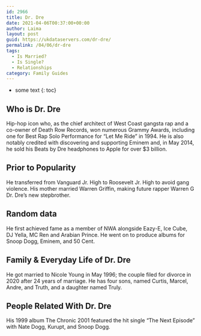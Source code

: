 ```yaml
---
id: 2966
title: Dr. Dre
date: 2021-04-06T00:37:00+00:00
author: Laima
layout: post
guid: https://ukdataservers.com/dr-dre/
permalink: /04/06/dr-dre
tags:
  - Is Married?
  - Is Single?
  - Relationships
category: Family Guides
---
```


* some text
{: toc}


## Who is Dr. Dre
                  
                  
                  
Hip-hop icon who, as the chief architect of West Coast gangsta rap and a co-owner of Death Row Records, won numerous Grammy Awards, including one for Best Rap Solo Performance for &#8220;Let Me Ride&#8221; in 1994. He is also notably credited with discovering and supporting Eminem and, in May 2014, he sold his Beats by Dre headphones to Apple for over $3 billion.
                  
              
            
              
            
                
                
                
## Prior to Popularity
                  
                  
                  
He transferred from Vanguard Jr. High to Roosevelt Jr. High to avoid gang violence. His mother married Warren Griffin, making future rapper Warren G Dr. Dre&#8217;s new stepbrother.
                  
              
            
              
            
                
                
                
## Random data
                  
                  
                  
He first achieved fame as a member of NWA alongside Eazy-E, Ice Cube, DJ Yella, MC Ren and Arabian Prince. He went on to produce albums for Snoop Dogg, Eminem, and 50 Cent. 
                  
              
            
              
            
                
                
                
## Family & Everyday Life of Dr. Dre
                  
                  
                  
He got married to Nicole Young in May 1996; the couple filed for divorce in 2020 after 24 years of marriage. He has four sons, named Curtis, Marcel, Andre, and Truth, and a daughter named Truly. 
                  
              
            
              
            
                
                
                
## People Related With Dr. Dre
                  
                  
                  
His 1999 album The Chronic 2001 featured the hit single &#8220;The Next Episode&#8221; with Nate Dogg, Kurupt, and Snoop Dogg.
                  
              
            
              
            
                
              
            
              
              
            
            
              
            
          
          
          